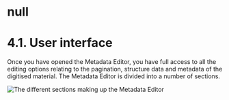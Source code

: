 # null

# 4.1. User interface

Once you have opened the Metadata Editor, you have full access to all the editing options relating to the pagination, structure data and metadata of the digitised material. The Metadata Editor is divided into a number of sections.

![The different sections making up the Metadata Editor](../30-40e.png)